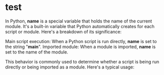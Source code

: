 # test

In Python, __name__ is a special variable that holds the name of the current module. It's a built-in variable that Python automatically creates for each script or module. Here's a breakdown of its significance:

Main script execution:
When a Python script is run directly, __name__ is set to the string "__main__".
Imported module:
When a module is imported, __name__ is set to the name of the module.

This behavior is commonly used to determine whether a script is being run directly or being imported as a module. Here's a typical usage:
